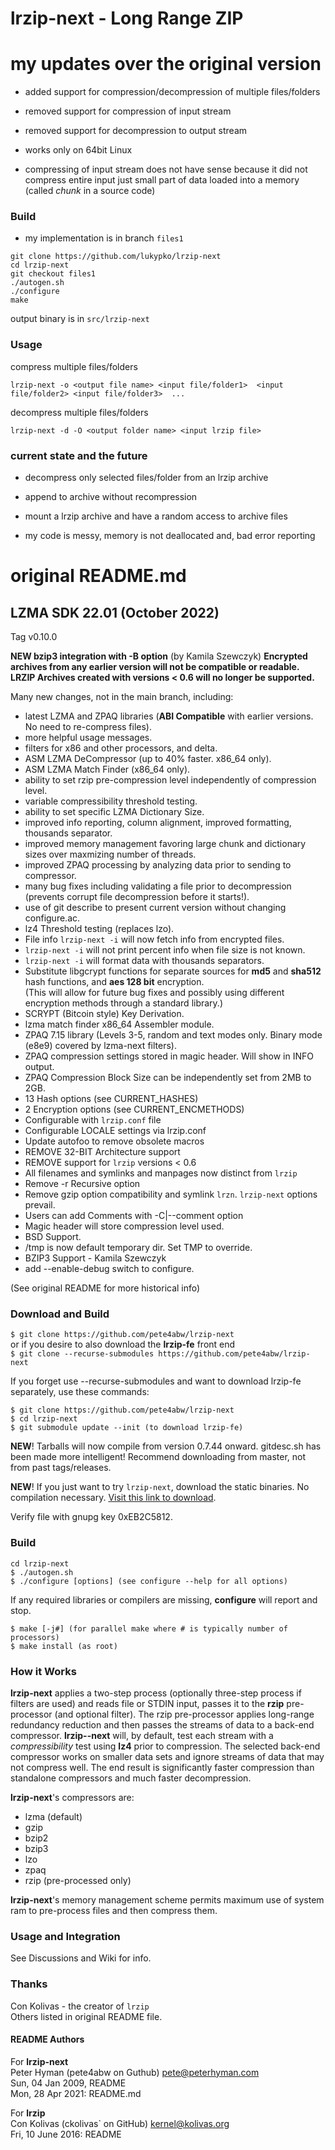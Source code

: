 lrzip-next - Long Range ZIP
======================

# my updates over the original version

- added support for compression/decompression of multiple files/folders
- removed support for compression of input stream
- removed support for decompression to output stream
- works only on 64bit Linux

- compressing of input stream does not have sense because it did not compress entire input just small part of data loaded into a memory (called *chunk* in a source code)

### Build

- my implementation is in branch `files1`

~~~
git clone https://github.com/lukypko/lrzip-next
cd lrzip-next
git checkout files1
./autogen.sh
./configure
make
~~~

output binary is in `src/lrzip-next`


### Usage

compress multiple files/folders
~~~
lrzip-next -o <output file name> <input file/folder1>  <input file/folder2> <input file/folder3>  ...
~~~

decompress multiple files/folders
~~~
lrzip-next -d -O <output folder name> <input lrzip file> 
~~~

### current state and the future

- decompress only selected files/folder from an lrzip archive
- append to archive without recompression
- mount a lrzip archive and have a random access to archive files


- my code is messy, memory is not deallocated and, bad error reporting


# original README.md

## LZMA SDK 22.01 (October 2022)

Tag v0.10.0

**NEW bzip3 integration with -B option** (by Kamila Szewczyk)
**Encrypted archives from any earlier version will not be compatible or readable.**
**LRZIP Archives created with versions < 0.6 will no longer be supported.**

Many new changes, not in the main branch, including:
* latest LZMA and ZPAQ libraries (**ABI Compatible** with earlier versions. No need to re-compress files).
* more helpful usage messages.
* filters for x86 and other processors, and delta.
* ASM LZMA DeCompressor (up to 40% faster. x86_64 only).
* ASM LZMA Match Finder (x86_64 only).
* ability to set rzip pre-compression level independently of compression level.
* variable compressibility threshold testing.
* ability to set specific LZMA Dictionary Size.
* improved info reporting, column alignment, improved formatting, thousands separator.
* improved memory management favoring large chunk and dictionary sizes over maxmizing number of threads.
* improved ZPAQ processing by analyzing data prior to sending to compressor.
* many bug fixes including validating a file prior to decompression (prevents corrupt file decompression before it starts!).
* use of git describe to present current version without changing configure.ac.
* lz4 Threshold testing (replaces lzo).
* File info `lrzip-next -i` will now fetch info from encrypted files.
* `lrzip-next -i` will not print percent info when file size is not known.
* `lrzip-next -i` will format data with thousands separators.
* Substitute libgcrypt functions for separate sources for **md5** and **sha512** hash functions, and **aes 128 bit** encryption.\
(This will allow for future bug fixes and possibly using different encryption methods through a standard library.)
* SCRYPT (Bitcoin style) Key Derivation.
* lzma match finder x86_64 Assembler module.
* ZPAQ 7.15 library (Levels 3-5, random and text modes only. Binary mode (e8e9) covered by lzma-next filters).
* ZPAQ compression settings stored in magic header. Will show in INFO output.
* ZPAQ Compression Block Size can be independently set from 2MB to 2GB.
* 13 Hash options (see CURRENT_HASHES)
* 2 Encryption options (see CURRENT_ENCMETHODS)
* Configurable with `lrzip.conf` file
* Configurable LOCALE settings via lrzip.conf
* Update autofoo to remove obsolete macros
* REMOVE 32-BIT Architecture support
* REMOVE support for `lrzip` versions < 0.6
* All filenames and symlinks and manpages now distinct from `lrzip`
* Remove -r Recursive option
* Remove gzip option compatibility and symlink `lrzn`. `lrzip-next` options prevail.
* Users can add Comments with -C|--comment option
* Magic header will store compression level used.
* BSD Support.
* /tmp is now default temporary dir. Set TMP to override.
* BZIP3 Support - Kamila Szewczyk
* add --enable-debug switch to configure.

(See original README for more historical info)

### Download and Build

`$ git clone https://github.com/pete4abw/lrzip-next`\
or if you desire to also download the **lrzip-fe** front end\
`$ git clone --recurse-submodules https://github.com/pete4abw/lrzip-next`

If you forget use --recurse-submodules and want to download lrzip-fe separately, use these commands:
```
$ git clone https://github.com/pete4abw/lrzip-next
$ cd lrzip-next
$ git submodule update --init (to download lrzip-fe)
```
**NEW**! Tarballs will now compile from version 0.7.44 onward. gitdesc.sh has been made
more intelligent! Recommend downloading from master, not from past tags/releases.

**NEW**! If you just want to try `lrzip-next`, download the static binaries. No compilation
necessary. [Visit this link to download](https://peterhyman.com/download/lrzip-next/).

Verify file with gnupg key 0xEB2C5812.

### Build
```
cd lrzip-next
$ ./autogen.sh
$ ./configure [options] (see configure --help for all options)
```
If any required libraries or compilers are missing, **configure** will report and stop.
```
$ make [-j#] (for parallel make where # is typically number of processors)
$ make install (as root)
```

### How it Works
**lrzip-next** applies a two-step process (optionally three-step process if filters are used)
and reads file or STDIN input, passes it to the **rzip** pre-processor (and optional filter).
The rzip pre-processor applies long-range redundancy reduction and then passes the streams of
data to a back-end compressor. **lrzip--next** will, by default, test each stream with a *compressibility*
test using **lz4** prior to compression. The selected back-end compressor works on smaller data
sets and ignore streams of data that may not compress well. The end result is significantly
faster compression than standalone compressors and much faster decompression.

**lrzip-next**'s compressors are:
* lzma (default)
* gzip
* bzip2
* bzip3
* lzo
* zpaq
* rzip (pre-processed only)

**lrzip-next**'s memory management scheme permits maximum use of system ram to pre-process files and then compress them.

### Usage and Integration
See Discussions and Wiki for info.

### Thanks
Con Kolivas - the creator of `lrzip`\
Others listed in original README file.

#### README Authors

For **lrzip-next**\
Peter Hyman (pete4abw on Guthub) <pete@peterhyman.com>\
Sun, 04 Jan 2009, README\
Mon, 28 Apr 2021: README.md

For **lrzip**\
Con Kolivas (ckolivas` on GitHub) <kernel@kolivas.org>\
Fri, 10 June 2016: README
